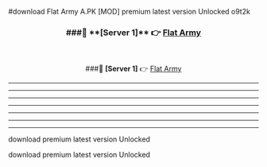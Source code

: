 #download Flat Army A.PK [MOD] premium latest version Unlocked o9t2k 



<div align="center">
<h3>###🔹 **[Server 1]** 👉 <a href="https://download1apk.web.app/">Flat Army</a></h3><br>


###🔹 **[Server 1]** 👉 <a href="https://download1apk.web.app/">Flat Army</a></h3>
</div>



----------------------------------------------------------

----------------------------------------------------------

----------------------------------------------------------

----------------------------------------------------------

----------------------------------------------------------

----------------------------------------------------------

----------------------------------------------------------

download premium latest version Unlocked

download premium latest version Unlocked
